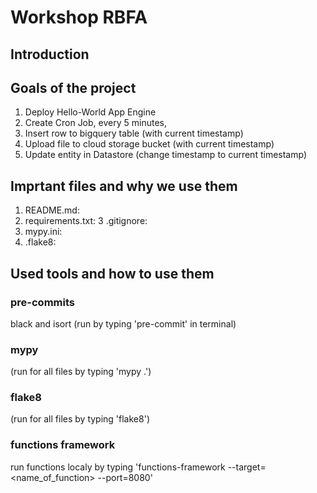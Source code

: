 Workshop RBFA
=============

Introduction
------------


Goals of the project
--------------------
1. Deploy Hello-World App Engine
2. Create Cron Job, every 5 minutes,
3. Insert row to bigquery table (with current timestamp)
4. Upload file to cloud storage bucket (with current timestamp)
5. Update entity in Datastore (change timestamp to current timestamp)

Imprtant files and why we use them
----------------------------------
1. README.md:
2. requirements.txt: 
3 .gitignore:
4. mypy.ini:
5. .flake8:


Used tools and how to use them
------------------------------
### pre-commits 
black and isort (run by typing 'pre-commit' in terminal)

### mypy 
(run for all files by typing 'mypy .')

### flake8 
(run for all files by typing 'flake8')

### functions framework
run functions localy by typing 'functions-framework --target=<name_of_function> --port=8080'

